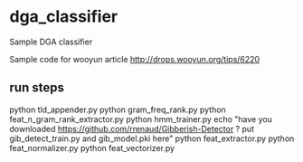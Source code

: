 # dga_classifier
Sample DGA classifier

Sample code for wooyun article <http://drops.wooyun.org/tips/6220>

## run steps
python tld_appender.py
python gram_freq_rank.py
python feat_n_gram_rank_extractor.py
python hmm_trainer.py
echo "have you downloaded https://github.com/rrenaud/Gibberish-Detector ? put gib_detect_train.py and gib_model.pki here"
python feat_extractor.py
python feat_normalizer.py
python feat_vectorizer.py
